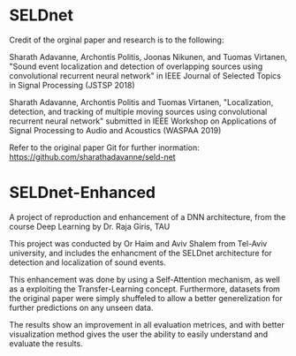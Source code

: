 # SELDnet
Credit of the orginal paper and research is to the following:

Sharath Adavanne, Archontis Politis, Joonas Nikunen, and Tuomas Virtanen, "Sound event localization and detection of overlapping sources using convolutional recurrent neural network" in IEEE Journal of Selected Topics in Signal Processing (JSTSP 2018)

Sharath Adavanne, Archontis Politis and Tuomas Virtanen, "Localization, detection, and tracking of multiple moving sources using convolutional recurrent neural network" submitted in IEEE Workshop on Applications of Signal Processing to Audio and Acoustics (WASPAA 2019)

Refer to the original paper Git for further inormation: https://github.com/sharathadavanne/seld-net 


# SELDnet-Enhanced
A project of reproduction and enhancement of a DNN architecture, from the course Deep Learning by Dr. Raja Giris, TAU

This project was conducted by Or Haim and Aviv Shalem from Tel-Aviv university, and includes the enhancment of the SELDnet architecture for detection and localization of sound events.

This enhancement was done by using a Self-Attention mechanism, as well as a exploiting the Transfer-Learning concept. Furthermore, datasets from the original paper were simply shuffeled to allow a better generelization for further predictions on any unseen data. 

The results show an improvement in all evaluation metrices, and with better visualization method gives the user the ability to easily understand and evaluate the results.
